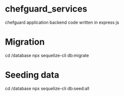 # chefguard_services
chefguard application backend code written in express js
# Migration
cd /database
npx sequelize-cli db:migrate
# Seeding data
cd /database
npx sequelize-cli db:seed:all
